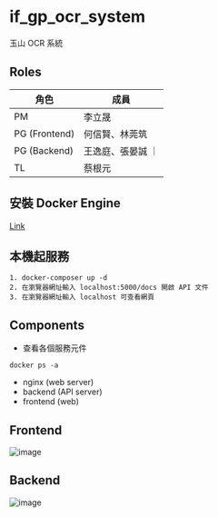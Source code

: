 # if_gp_ocr_system
玉山 OCR 系統

## Roles
| 角色  | 成員 |
| ------------- | ------------- |
| PM  | 李立晟 |
| PG (Frontend)  |  何信賢、林莞筑 |
| PG (Backend)   |  王逸庭、張晏誠 ｜
| TL  | 蔡根元 |

## 安裝 Docker Engine
[Link](https://www.docker.com/products/docker-desktop/)

## 本機起服務
```
1. docker-composer up -d
2. 在瀏覽器網址輸入 localhost:5000/docs 開啟 API 文件
3. 在瀏覽器網址輸入 localhost 可查看網頁
```
## Components
* 查看各個服務元件
```
docker ps -a
```
* nginx (web server)
* backend (API server)
* frontend (web)

## Frontend
![image](https://user-images.githubusercontent.com/40282726/189018870-bb41aea1-6385-474c-9900-a31a97611a1b.png)

## Backend
![image](https://user-images.githubusercontent.com/40282726/189018899-cec8398f-1762-4421-9de9-e39d564d0ac1.png)
